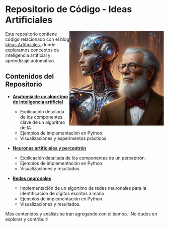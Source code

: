 # Repositorio de Código - Ideas Artificiales

<img src="RDIsaac.jpeg" alt="Descripción de la imagen" width="300" align="right">

Este repositorio contiene código relacionado con el blog [Ideas Artificiales](https://www.ideas-artificiales.es), donde exploramos conceptos de inteligencia artificial y aprendizaje automático.


## Contenidos del Repositorio

- **[Anatomía de un algoritmo de inteligencia artificial](https://github.com/DrAnonimo/IdeasArtificiales/tree/main/Anatom%C3%ADaAlgoritmoIA)**
  - Explicación detallada de los componentes clave de un algoritmo de IA.
  - Ejemplos de implementación en Python.
  - Visualizaciones y experimentos prácticos.
 

- **[Neuronas artificiales y perceptrón](https://github.com/DrAnonimo/IdeasArtificiales/tree/neurona-artificial/NeuronasArtificialesPerceptron)**
  - Explicación detallada de los componentes de un perceptrón.
  - Ejemplos de implementación en Python.
  - Visualizaciones y resultados.

- **[Redes neuronales](https://github.com/DrAnonimo/IdeasArtificiales/tree/AgenticAI/RedesNeuronales)**
  - Implementación de un algortimo de redes neuronales para la identificación de dígitos escritos a mano.
  - Ejemplos de implementación en Python.
  - Visualizaciones y resultados.

Más contenidos y análisis se irán agregando con el tiempo. ¡No dudes en explorar y contribuir!
